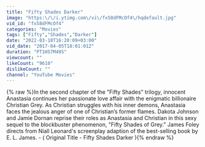 ```yaml
---
title: "Fifty Shades Darker"
image: "https:\/\/i.ytimg.com\/vi\/fx58dFMcOf4\/hqdefault.jpg"
vid_id: "fx58dFMcOf4"
categories: "Movies"
tags: ["Fifty","Shades","Darker"]
date: "2022-03-18T16:20:09+03:00"
vid_date: "2017-04-05T18:01:01Z"
duration: "PT1H57M49S"
viewcount: ""
likeCount: "9610"
dislikeCount: ""
channel: "YouTube Movies"
---
```

{% raw %}In the second chapter of the &quot;Fifty Shades&quot; trilogy, innocent Anastasia continues her passionate love affair with the enigmatic billionaire Christian Grey. As Christian struggles with his inner demons, Anastasia faces the jealous anger of one of Christian’s former flames. Dakota Johnson and Jamie Dornan reprise their roles as Anastasia and Christian in this sexy sequel to the blockbuster phenomenon, &quot;Fifty Shades of Grey.&quot; James Foley directs from Niall Leonard's screenplay adaption of the best-selling book by E. L. James. - ( Original Title - Fifty Shades Darker ){% endraw %}
